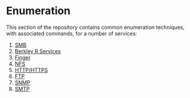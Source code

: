# Enumeration

This section of the repository contains common enumeration techniques, with associated commands, for a number of services:

1) [SMB](SMB/SMB.md)
2) [Berkley R Services](Berkley-R-Services/BerkeleyR.md)
3) [Finger](Finger/Finger.md)
4) [NFS](NFS/README.md)
5) [HTTP/HTTPS](HTTP-HTTPS/README.md)
6) [FTP](FTP/FTP.md)
7) [SNMP](SNMP/SNMP.md)
8) [SMTP](SMTP/SMTP.md)
